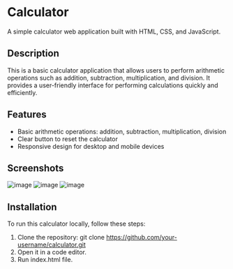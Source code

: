 # Calculator
A simple calculator web application built with HTML, CSS, and JavaScript.

## Description
This is a basic calculator application that allows users to perform arithmetic operations such as addition, subtraction, multiplication, and division. It provides a user-friendly interface for performing calculations quickly and efficiently.

## Features
- Basic arithmetic operations: addition, subtraction, multiplication, division
- Clear button to reset the calculator
- Responsive design for desktop and mobile devices

## Screenshots
![image](https://github.com/deepti1028/Calculator/assets/109272311/d0e5e104-07c5-4303-bb75-ad98ec760b9a)
![image](https://github.com/deepti1028/Calculator/assets/109272311/f84f43eb-a21c-4f5a-a6c5-f695e376d0fd)
![image](https://github.com/deepti1028/Calculator/assets/109272311/e79fb169-31e3-445d-a1c9-3cd00aa7dcf1)

## Installation
To run this calculator locally, follow these steps:

1. Clone the repository:
   git clone https://github.com/your-username/calculator.git
2. Open it in a code editor.
3. Run index.html file.

